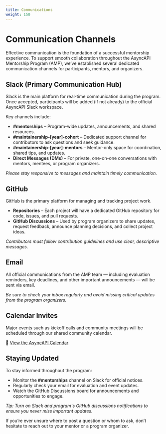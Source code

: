 ```yaml
---
title: Communications
weight: 150
---
```


# Communication Channels

Effective communication is the foundation of a successful mentorship experience. To support smooth collaboration throughout the AsyncAPI Mentorship Program (AMP), we’ve established several dedicated communication channels for participants, mentors, and organizers.

## Slack (Primary Communication Hub)

Slack is the main platform for real-time communication during the program. Once accepted, participants will be added (if not already) to the official AsyncAPI Slack workspace.

Key channels include:

- **#mentorships** – Program-wide updates, announcements, and shared resources.
- **#maintainership-[year]-cohort** – Dedicated support channel for contributors to ask questions and seek guidance.
- **#maintainership-[year]-mentors** – Mentor-only space for coordination, shared tips, and updates.
- **Direct Messages (DMs)** – For private, one-on-one conversations with mentors, mentees, or program organizers.

 _Please stay responsive to messages and maintain timely communication._

## GitHub

GitHub is the primary platform for managing and tracking project work.

- **Repositories** – Each project will have a dedicated GitHub repository for code, issues, and pull requests.
- **GitHub Discussions** – Used by program organizers to share updates, request feedback, announce planning decisions, and collect project ideas.

_Contributors must follow contribution guidelines and use clear, descriptive messages._

## Email

All official communications from the AMP team — including evaluation reminders, key deadlines, and other important announcements — will be sent via email.

_Be sure to check your inbox regularly and avoid missing critical updates from the program organizers._

## Calendar Invites

Major events such as kickoff calls and community meetings will be scheduled through our shared community calendar.

🔗 [View the AsyncAPI Calendar](https://calendar.google.com/calendar/u/0/embed?src=c_q9tseiglomdsj6njuhvbpts11c@group.calendar.google.com&ctz=UTC)

## Staying Updated

To stay informed throughout the program:

- Monitor the **#mentorships** channel on Slack for official notices.
- Regularly check your email for evaluation and event updates.
- Watch the GitHub Discussions board for announcements and opportunities to engage.

_Tip: Turn on Slack and program's GitHub discussions notifications to ensure you never miss important updates._

If you’re ever unsure where to post a question or whom to ask, don’t hesitate to reach out to your mentor or a program organizer.
